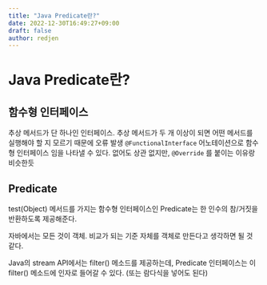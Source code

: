 ```yaml
---
title: "Java Predicate란?"
date: 2022-12-30T16:49:27+09:00
draft: false
author: redjen
---
```


# Java Predicate란?

## 함수형 인터페이스

추상 메서드가 단 하나인 인터페이스.
추상 메서드가 두 개 이상이 되면 어떤 메서드를 실행해야 할 지 모르기 때문에 오류 발생
```@FunctionalInterface``` 어노테이션으로 함수형 인터페이스 임을 나타낼 수 있다. 없어도 상관 없지만, ```@Override``` 를 붙이는 이유랑 비슷한듯

## Predicate

test(Object) 메서드를 가지는 함수형 인터페이스인 Predicate는 한 인수의 참/거짓을 반환하도록 제공해준다.

자바에서는 모든 것이 객체.
비교가 되는 기준 자체를 객체로 만든다고 생각하면 될 것 같다.

Java의 stream API에서는 filter() 메소드를 제공하는데,
Predicate 인터페이스는 이 filter() 메소드에 인자로 들어갈 수 있다. (또는 람다식을 넣어도 된다)
